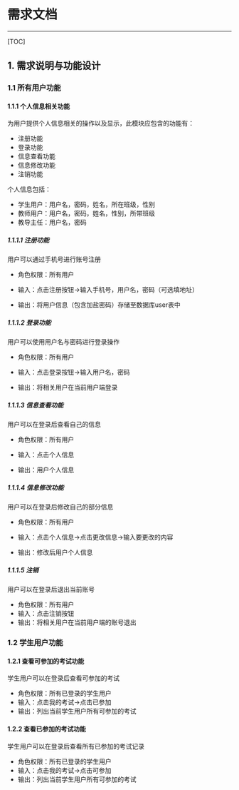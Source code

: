# 需求文档

------

[TOC]

## 1. 需求说明与功能设计

<!--需求说明-->

### 1.1 所有用户功能

#### 1.1.1 个人信息相关功能

为用户提供个人信息相关的操作以及显示，此模块应包含的功能有：

- 注册功能
- 登录功能
- 信息查看功能
- 信息修改功能
- 注销功能

个人信息包括：

- 学生用户：用户名，密码，姓名，所在班级，性别
- 教师用户：用户名，密码，姓名，性别，所带班级
- 教导主任：用户名，密码

##### 1.1.1.1 注册功能

用户可以通过手机号进行账号注册

- 角色权限：所有用户

- 输入：点击注册按钮$\rightarrow$输入手机号，用户名，密码（可选填地址）

- 输出：将用户信息（包含加盐密码）存储至数据库user表中

##### 1.1.1.2 登录功能

用户可以使用用户名与密码进行登录操作

- 角色权限：所有用户

- 输入：点击登录按钮$\rightarrow$输入用户名，密码

- 输出：将相关用户在当前用户端登录

##### 1.1.1.3 信息查看功能

用户可以在登录后查看自己的信息

- 角色权限：所有用户

- 输入：点击个人信息

- 输出：用户个人信息

##### 1.1.1.4 信息修改功能

用户可以在登录后修改自己的部分信息

- 角色权限：所有用户

- 输入：点击个人信息$\rightarrow$点击更改信息$\rightarrow$输入要更改的内容

- 输出：修改后用户个人信息

##### 1.1.1.5 注销

用户可以在登录后退出当前账号

- 角色权限：所有用户
- 输入：点击注销按钮
- 输出：将相关用户在当前用户端的账号退出

### 1.2 学生用户功能

#### 1.2.1 查看可参加的考试功能

学生用户可以在登录后查看可参加的考试

- 角色权限：所有已登录的学生用户
- 输入：点击我的考试$\rightarrow$点击已参加
- 输出：列出当前学生用户所有可参加的考试

#### 1.2.2 查看已参加的考试功能

学生用户可以在登录后查看所有已参加的考试记录

- 角色权限：所有已登录的学生用户
- 输入：点击我的考试$\rightarrow$点击可参加
- 输出：列出当前学生用户所有可参加的考试
